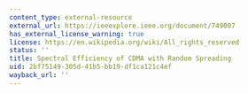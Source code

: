 ```yaml
---
content_type: external-resource
external_url: https://ieeexplore.ieee.org/document/749007
has_external_license_warning: true
license: https://en.wikipedia.org/wiki/All_rights_reserved
status: ''
title: Spectral Efficiency of CDMA with Random Spreading
uid: 2bf75149-305d-41b5-bb19-df1ca121c4ef
wayback_url: ''
---
```

